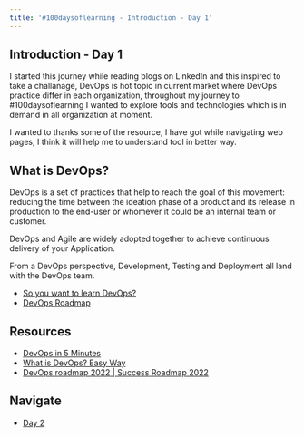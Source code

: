 ```yaml
---
title: '#100daysoflearning - Introduction - Day 1'
---
```


## Introduction - Day 1
I started this journey while reading blogs on LinkedIn and this inspired to take a challanage, DevOps is hot topic in current market where DevOps practice differ in each organization, throughout my journey to #100daysoflearning I wanted to explore tools and technologies which is in demand in all organization at moment.

I wanted to thanks some of the resource, I have got while navigating web pages, I think it will help me to understand tool in better way.

## What is DevOps?
DevOps is a set of practices that help to reach the goal of this movement: reducing the time between the ideation phase of a product and its release in production to the end-user or whomever it could be an internal team or customer. 

DevOps and Agile are widely adopted together to achieve continuous delivery of your Application.

From a DevOps perspective, Development, Testing and Deployment all land with the DevOps team.

- [So you want to learn DevOps?](https://blog.kasten.io/devops-learning-curve)
- [DevOps Roadmap](https://roadmap.sh/devops)

## Resources
- [DevOps in 5 Minutes](https://www.youtube.com/watch?v=Xrgk023l4lI)
- [What is DevOps? Easy Way](https://www.youtube.com/watch?v=_Gpe1Zn-1fE&t=43s)
- [DevOps roadmap 2022 | Success Roadmap 2022](https://www.youtube.com/watch?v=7l_n97Mt0ko)

## Navigate 
- [Day 2](day02.md)
